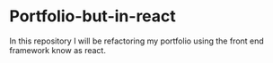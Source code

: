# Portfolio-but-in-react
In this repository I will be refactoring my portfolio using the front end framework know as react.

